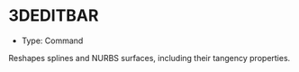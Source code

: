 # 3DEDITBAR

- Type: Command

Reshapes splines and NURBS surfaces, including their tangency properties.
